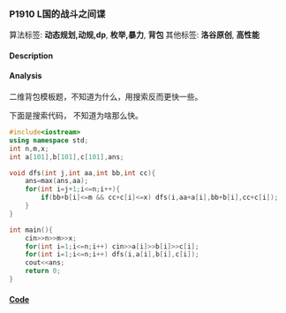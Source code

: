 ### P1910 L国的战斗之间谍

算法标签: **动态规划,动规,dp**, **枚举,暴力**, **背包**
其他标签: **洛谷原创**, **高性能**


#### Description

#### Analysis

二维背包模板题，不知道为什么，用搜索反而更快一些。

下面是搜索代码， 不知道为啥那么快。

```cpp
#include<iostream>
using namespace std;
int n,m,x;
int a[101],b[101],c[101],ans;

void dfs(int j,int aa,int bb,int cc){
    ans=max(ans,aa);
    for(int i=j+1;i<=n;i++){
        if(bb+b[i]<=m && cc+c[i]<=x) dfs(i,aa+a[i],bb+b[i],cc+c[i]);
    }
}

int main(){
    cin>>n>>m>>x;
    for(int i=1;i<=n;i++) cin>>a[i]>>b[i]>>c[i];
    for(int i=1;i<=n;i++) dfs(i,a[i],b[i],c[i]);
    cout<<ans; 
    return 0;
}
```

#### [Code](../cpp/p1910.cpp) 


